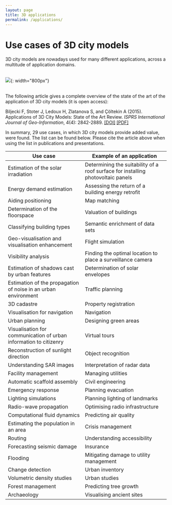 ```yaml
---
layout: page
title: 3D applications
permalink: /applications/
---
```


# Use cases of 3D city models

3D city models are nowadays used for many different applications, across a multitude of application domains.<br/><br/>

![](3D_use-cases_B.png){: width="800px"}<br/><br/>

The following article gives a complete overview of the state of the art of the application of 3D city models (it is open access):

<i class="fa fa-file-pdf-o"></i> Biljecki F, Stoter J, Ledoux H, Zlatanova S, and Çöltekin A (2015). Applications of 3D City Models: State of the Art Review. *ISPRS International Journal of Geo-Information*, 4(4): 2842-2889. [[DOI]](http://doi.org/10.3390/ijgi4042842) [[PDF]](http://www.mdpi.com/2220-9964/4/4/2842/pdf)

In summary, 29 use cases, in which 3D city models provide added value, were found.
The list can be found below.
Please cite the article above when using the list in publications and presentations.


| Use case | Example of an application |
| --- | --- |
| Estimation of the solar irradiation | Determining the suitability of a roof surface for installing photovoltaic panels |
| Energy demand estimation | Assessing the return of a building energy retrofit
| Aiding positioning | Map matching |
| Determination of the floorspace | Valuation of buildings | |
| Classifying building types | Semantic enrichment of data sets |
| Geo-visualisation and visualisation enhancement | Flight simulation |
| Visibility analysis | Finding the optimal location to place a surveillance camera |
| Estimation of shadows cast by urban features | Determination of solar envelopes |
| Estimation of the propagation of noise in an urban environment | Traffic planning |
| 3D cadastre | Property registration |
| Visualisation for navigation | Navigation |
| Urban planning | Designing green areas |
| Visualisation for communication of urban information to citizenry | Virtual tours |
| Reconstruction of sunlight direction | Object recognition |
| Understanding SAR images | Interpretation of radar data |
| Facility management | Managing utilities |
| Automatic scaffold assembly | Civil engineering |
| Emergency response | Planning evacuation |
| Lighting simulations | Planning lighting of landmarks |
| Radio-wave propagation | Optimising radio infrastructure |
| Computational fluid dynamics | Predicting air quality |
| Estimating the population in an area | Crisis management |
| Routing | Understanding accessibility |
| Forecasting seismic damage | Insurance |
| Flooding | Mitigating damage to utility management |
| Change detection | Urban inventory |
| Volumetric density studies | Urban studies |
| Forest management | Predicting tree growth |
| Archaeology | Visualising ancient sites |
